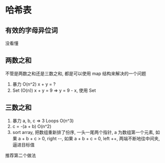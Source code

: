 # 哈希表

## 有效的字母异位词

没看懂

## 两数之和

不管是两数之和还是三数之和, 都是可以使用 map 结构来解决的一个问题

1. 暴力 O(n^2) x + y = ?
2. Set (O(n)) x + y = 9 => y = 9 - x, 使用 Set

## 三数之和

1. 暴力 a, b, c => 3 Loops O(n^3)
2. c = -(a + b) O(n^2)
3. sort array, 把数组重新排了份序, 一头一尾两个指针, a 为数组第一个元素, 如果 a + b + c > 0, right --, 如果 a + b + c = 0, left ++, 两端不断地往中间夹, 逼进目标值

推荐第二个做法

##
